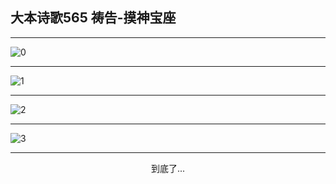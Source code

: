 
## 大本诗歌565 祷告-摸神宝座
        
<div id="aplayer0"></div>

---

<img alt="0" data-original="/data/d0565/0.png">

---

<img alt="1" data-original="/data/d0565/1.png">

---

<img alt="2" data-original="/data/d0565/2.png">

---

<img alt="3" data-original="/data/d0565/3.png">

---

<p style="text-align: center">到底了...</p>

<script src="/js/dist-view.js"></script>

<script>
MAIN.id = 'd0565';
        
const ap0 = new APlayer({
    container: document.getElementById('aplayer0'),
    volume: 1,
    loop: 'none',
    preload: 'none',
    audio: [{
        name: '大本诗歌565.mp3',
        artist: '大本诗歌',
        url: 'https://res.wx.qq.com/voice/getvoice?mediaid=MzI0NTk3MDM5M18yMjQ3NDk0NjY0',
        cover: '/favicon'
    }]
});
</script>
